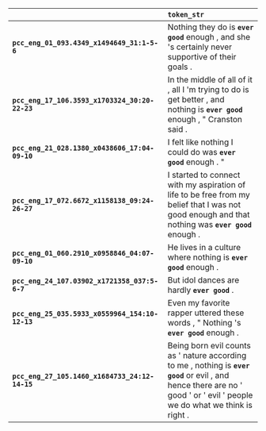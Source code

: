 |                                                 | `token_str`                                                                                                                                                                   |
|:------------------------------------------------|:------------------------------------------------------------------------------------------------------------------------------------------------------------------------------|
| **`pcc_eng_01_093.4349_x1494649_31:1-5-6`**     | Nothing they do is __``ever good``__ enough , and she 's certainly never supportive of their goals .                                                                          |
| **`pcc_eng_17_106.3593_x1703324_30:20-22-23`**  | In the middle of all of it , all I 'm trying to do is get better , and nothing is __``ever good``__ enough , " Cranston said .                                                |
| **`pcc_eng_21_028.1380_x0438606_17:04-09-10`**  | I felt like nothing I could do was __``ever good``__ enough . "                                                                                                               |
| **`pcc_eng_17_072.6672_x1158138_09:24-26-27`**  | I started to connect with my aspiration of life to be free from my belief that I was not good enough and that nothing was __``ever good``__ enough .                          |
| **`pcc_eng_01_060.2910_x0958846_04:07-09-10`**  | He lives in a culture where nothing is __``ever good``__ enough .                                                                                                             |
| **`pcc_eng_24_107.03902_x1721358_037:5-6-7`**   | But idol dances are hardly __``ever good``__ .                                                                                                                                |
| **`pcc_eng_25_035.5933_x0559964_154:10-12-13`** | Even my favorite rapper uttered these words , " Nothing 's __``ever good``__ enough .                                                                                         |
| **`pcc_eng_27_105.1460_x1684733_24:12-14-15`**  | Being born evil counts as ' nature according to me , nothing is __``ever good``__ or evil , and hence there are no ' good ' or ' evil ' people we do what we think is right . |
